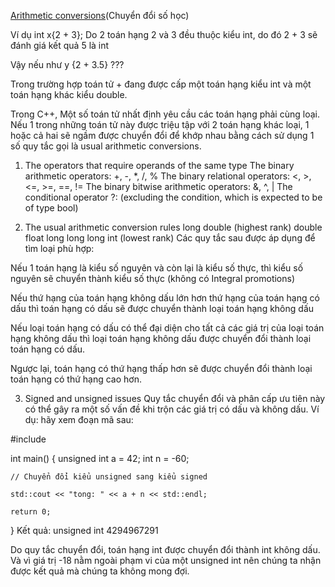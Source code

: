 [Arithmetic conversions](https://www.learncpp.com/cpp-tutorial/arithmetic-conversions/)(Chuyển đổi số học)

Ví dụ int x{2 + 3};
Do 2 toán hạng 2 và 3 đều thuộc kiểu int, do đó 2 + 3 sẽ đánh giá kết quả 5 là int

Vậy nếu như y {2 + 3.5} ???

Trong trường hợp toán tử + đang được cấp một toán hạng kiểu int và một toán hạng khác kiểu double.

Trong C++, Một số toán tử nhất định yêu cầu các toán hạng phải cùng loại. Nếu 1 trong những toán tử này được triệu tập với 2 toán hạng khác loại, 1 hoặc cả hai sẽ ngầm được chuyển đổi để khớp nhau bằng cách sử dụng 1 số quy tắc gọi là usual arithmetic conversions.

1. The operators that require operands of the same type
The binary arithmetic operators: +, -, *, /, %
The binary relational operators: <, >, <=, >=, ==, !=
The binary bitwise arithmetic operators: &, ^, |
The conditional operator ?: (excluding the condition, which is expected to be of type bool)

2. The usual arithmetic conversion rules
long double (highest rank)
double
float
long long
long
int (lowest rank)
Các quy tắc sau được áp dụng để tìm loại phù hợp:

Nếu 1 toán hạng là kiểu số nguyên và còn lại là kiểu số thực, thì kiểu số nguyên sẽ chuyển thành kiểu số thực (không có Integral promotions)

Nếu thứ hạng của toán hạng không dấu lớn hơn thứ hạng của toán hạng có dấu thì toán hạng có dấu sẽ được chuyển thành loại toán hạng không dấu

Nếu loại toán hạng có dấu có thể đại diện cho tất cả các giá trị của loại toán hạng không dấu thì loại toán hạng không dấu được chuyển đổi thành loại toán hạng có dấu.

Ngược lại, toán hạng có thứ hạng thấp hơn sẽ được chuyển đổi thành loại toán hạng có thứ hạng cao hơn.

3. Signed and unsigned issues
Quy tắc chuyển đổi và phân cấp ưu tiên này có thể gây ra một số vấn đề khi trộn các giá trị có dấu và không dấu. Ví dụ: hãy xem đoạn mã sau:

#include <iostream>

int main() {
    unsigned int a = 42;
    int n = -60;

    // Chuyển đổi kiểu unsigned sang kiểu signed

    std::cout << "tong: " << a + n << std::endl;

    return 0;
}
Kết quả:
unsigned int 4294967291

Do quy tắc chuyển đổi, toán hạng int được chuyển đổi thành int không dấu. Và vì giá trị -18 nằm ngoài phạm vi của một unsigned int nên chúng ta nhận được kết quả mà chúng ta không mong đợi.



